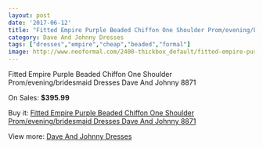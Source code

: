 ```yaml
---
layout: post
date: '2017-06-12'
title: "Fitted Empire Purple Beaded Chiffon One Shoulder Prom/evening/bridesmaid Dresses Dave And Johnny 8871"
category: Dave And Johnny Dresses
tags: ["dresses","empire","cheap","beaded","formal"]
image: http://www.neoformal.com/2400-thickbox_default/fitted-empire-purple-beaded-chiffon-one-shoulder-prom-evening-bridesmaid-dresses-dave-and-johnny-8871.jpg
---
```

Fitted Empire Purple Beaded Chiffon One Shoulder Prom/evening/bridesmaid Dresses Dave And Johnny 8871

On Sales: **$395.99**
<a href="https://www.neoformal.com/en/dave-and-johnny-dresses/902-fitted-empire-purple-beaded-chiffon-one-shoulder-prom-evening-bridesmaid-dresses-dave-and-johnny-8871.html"><amp-img layout="responsive" width="600" height="600" src="//www.neoformal.com/2400-thickbox_default/fitted-empire-purple-beaded-chiffon-one-shoulder-prom-evening-bridesmaid-dresses-dave-and-johnny-8871.jpg" alt="Fitted Empire Purple Beaded Chiffon One Shoulder Prom/evening/bridesmaid Dresses Dave And Johnny 8871 0" /></a>
<a href="https://www.neoformal.com/en/dave-and-johnny-dresses/902-fitted-empire-purple-beaded-chiffon-one-shoulder-prom-evening-bridesmaid-dresses-dave-and-johnny-8871.html"><amp-img layout="responsive" width="600" height="600" src="//www.neoformal.com/2401-thickbox_default/fitted-empire-purple-beaded-chiffon-one-shoulder-prom-evening-bridesmaid-dresses-dave-and-johnny-8871.jpg" alt="Fitted Empire Purple Beaded Chiffon One Shoulder Prom/evening/bridesmaid Dresses Dave And Johnny 8871 1" /></a>

Buy it: [Fitted Empire Purple Beaded Chiffon One Shoulder Prom/evening/bridesmaid Dresses Dave And Johnny 8871](https://www.neoformal.com/en/dave-and-johnny-dresses/902-fitted-empire-purple-beaded-chiffon-one-shoulder-prom-evening-bridesmaid-dresses-dave-and-johnny-8871.html "Fitted Empire Purple Beaded Chiffon One Shoulder Prom/evening/bridesmaid Dresses Dave And Johnny 8871")

View more: [Dave And Johnny Dresses](https://www.neoformal.com/en/9-dave-and-johnny-dresses "Dave And Johnny Dresses")